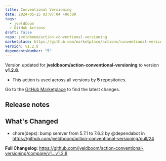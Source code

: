 ```yaml
---
title: Conventional Versioning
date: 2024-05-15 03:07:04 +00:00
tags:
  - jveldboom
  - GitHub Actions
draft: false
repo: jveldboom/action-conventional-versioning
marketplace: https://github.com/marketplace/actions/conventional-versioning
version: v1.2.8
dependentsNumber: "5"
---
```



Version updated for **jveldboom/action-conventional-versioning** to version **v1.2.8**.
- This action is used across all versions by **5** repositories.

Go to the [GitHub Marketplace](https://github.com/marketplace/actions/conventional-versioning) to find the latest changes.

## Release notes

## What's Changed
* chore(deps): bump semver from 5.7.1 to 7.6.2 by @dependabot in https://github.com/jveldboom/action-conventional-versioning/pull/24


**Full Changelog**: https://github.com/jveldboom/action-conventional-versioning/compare/v1...v1.2.8
